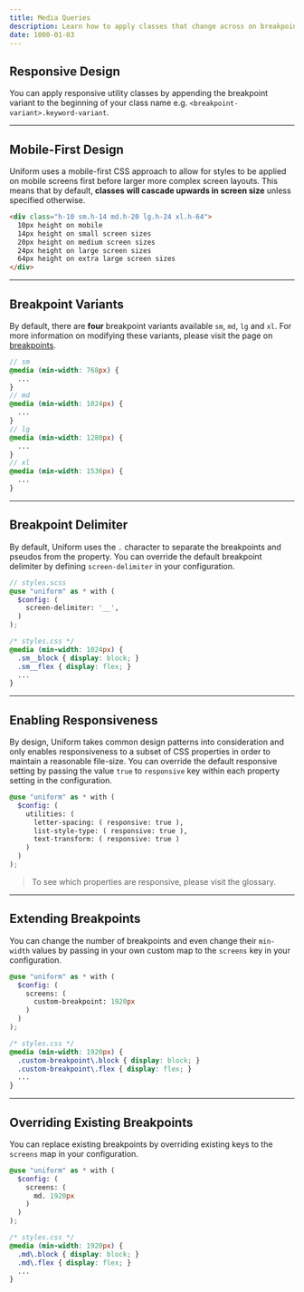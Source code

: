 ```yaml
---
title: Media Queries
description: Learn how to apply classes that change across on breakpoint.
date: 1000-01-03
---
```




## Responsive Design

You can apply responsive utility classes by appending the breakpoint variant to the beginning of your class name e.g. `<breakpoint-variant>.keyword-variant`.

---

## Mobile-First Design

Uniform uses a mobile-first CSS approach to allow for styles to be applied on mobile screens first before larger more complex screen layouts. This means that by default, **classes will cascade upwards in screen size** unless specified otherwise.

```html
<div class="h-10 sm.h-14 md.h-20 lg.h-24 xl.h-64">
  10px height on mobile
  14px height on small screen sizes
  20px height on medium screen sizes
  24px height on large screen sizes
  64px height on extra large screen sizes
</div>
```

---

## Breakpoint Variants

By default, there are **four** breakpoint variants available `sm`, `md`, `lg` and `xl`. For more information on modifying these variants, please visit the page on <a class="hover.underline" href="/get-started/breakpoints">breakpoints</a>.

```scss
// sm
@media (min-width: 768px) {
  ...
}
// md
@media (min-width: 1024px) {
  ...
}
// lg
@media (min-width: 1280px) {
  ...
}
// xl
@media (min-width: 1536px) {
  ...
}
```


---

## Breakpoint Delimiter

By default, Uniform uses the `.` character to separate the breakpoints and pseudos from the property. You can override the default breakpoint delimiter by defining `screen-delimiter` in your configuration.

```scss
// styles.scss
@use "uniform" as * with (
  $config: (
    screen-delimiter: '__',
  )
);
```

```css
/* styles.css */
@media (min-width: 1024px) {
  .sm__block { display: block; }
  .sm__flex { display: flex; }
  ...
}
```

---

## Enabling Responsiveness

By design, Uniform takes common design patterns into consideration and only enables responsiveness to a subset of CSS properties in order to maintain a reasonable file-size. You can override the default responsive setting by passing the value `true` to `responsive` key within each property setting in the configuration.

```scss
@use "uniform" as * with (
  $config: (
    utilities: (
      letter-spacing: ( responsive: true ),
      list-style-type: ( responsive: true ),
      text-transform: ( responsive: true )
    )
  )
);
```

> To see which properties are responsive, please visit the glossary.


---

## Extending Breakpoints

You can change the number of breakpoints and even change their `min-width` values by passing in your own custom map to the `screens` key in your configuration.

```scss
@use "uniform" as * with (
  $config: (
    screens: (
      custom-breakpoint: 1920px
    )
  )
);
```

```css
/* styles.css */
@media (min-width: 1920px) {
  .custom-breakpoint\.block { display: block; }
  .custom-breakpoint\.flex { display: flex; }
  ...
}
```

---

## Overriding Existing Breakpoints

You can replace existing breakpoints by overriding existing keys to the `screens` map in your configuration.

```scss
@use "uniform" as * with (
  $config: (
    screens: (
      md. 1920px
    )
  )
);
```

```css
/* styles.css */
@media (min-width: 1920px) {
  .md\.block { display: block; }
  .md\.flex { display: flex; }
  ...
}
```
